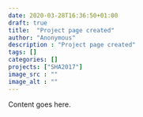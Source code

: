 ```yaml
---
date: 2020-03-28T16:36:50+01:00
draft: true
title:  "Project page created"
author: "Anonymous"
description : "Project page created"
tags: []
categories: []
projects: ["SHA2017"]
image_src : ""
image_alt : ""
---
```


Content goes here.

